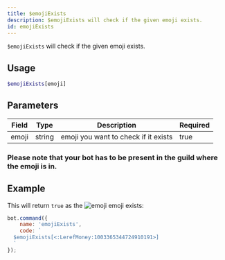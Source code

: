 ```yaml
---
title: $emojiExists
description: $emojiExists will check if the given emoji exists.
id: emojiExists
---
```


`$emojiExists` will check if the given emoji exists.

## Usage

```php
$emojiExists[emoji]
```

## Parameters

| Field | Type   | Description                          | Required |
|-------|--------|--------------------------------------|----------|
| emoji | string | emoji you want to check if it exists | true     |

### Please note that your bot has to be present in the guild where the emoji is in.

## Example

This will return `true` as
the ![emoji](https://cdn.discordapp.com/emojis/1003365344724910191.webp?size=16&quality=lossless) emoji exists:

```javascript
bot.command({
    name: 'emojiExists',
    code: `
  $emojiExists[<:LerefMoney:1003365344724910191>]
  `
});
```
